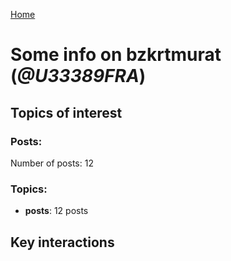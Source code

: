 [Home](https://kelu124.github.io/echommunity/)

# Some info on __bzkrtmurat__ (_@U33389FRA_)


## Topics of interest

### Posts: 

Number of posts: 12

### Topics:

* __posts__: 12 posts

## Key interactions 

